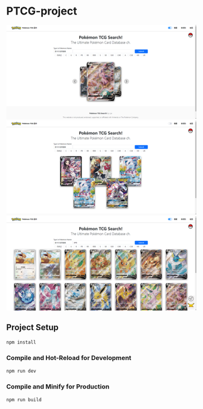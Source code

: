 # PTCG-project

![](src/assets/showcase/homebanner.png)
![](src/assets/showcase/home.png)
![](src/assets/showcase/search.png)


## Project Setup

```sh
npm install
```

### Compile and Hot-Reload for Development

```sh
npm run dev
```

### Compile and Minify for Production

```sh
npm run build
```
